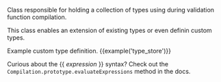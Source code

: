 Class responsible for holding a collection of types using during validation function compilation.

This class enables an extension of existing types or even definin custom types.

Example custom type definition.
{{example('type_store')}}

Curious about the  &#123;&#123; *expression* &#125;&#125; syntax? Check out the `Compilation.prototype.evaluateExpressions` method in the docs.
